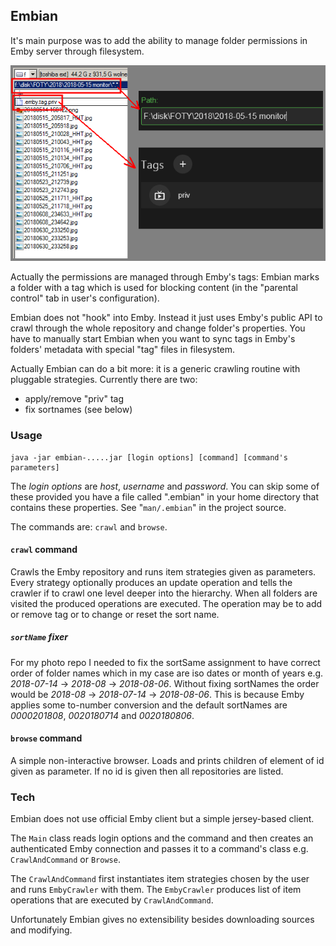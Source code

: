 ## Embian

It's main purpose was to add the ability to manage folder permissions in Emby server through filesystem.

![fff](etc/emby-tag.png)

Actually the permissions are managed through Emby's tags: Embian marks a folder with a tag which is used for blocking content (in the "parental control" tab in user's configuration).

Embian does not "hook" into Emby.
Instead it just uses Emby's public API to crawl through the whole repository and change folder's properties.
You have to manually start Embian when you want to sync tags in Emby's folders' metadata with special "tag" files in filesystem.

Actually Embian can do a bit more: it is a generic crawling routine with pluggable strategies. Currently there are two:
- apply/remove "priv" tag
- fix sortnames (see below)

### Usage

    java -jar embian-.....jar [login options] [command] [command's parameters]

The _login options_ are _host_, _username_ and _password_.
You can skip some of these provided you have a file called ".embian" in your home directory that contains these properties.
See "`man/.embian`" in the project source.

The commands are: `crawl` and `browse`.

#### `crawl` command

Crawls the Emby repository and runs item strategies given as parameters.
Every strategy optionally produces an update operation and tells the crawler if to crawl one level deeper into the hierarchy.
When all folders are visited the produced operations are executed.
The operation may be to add or remove tag or to change or reset the sort name.

##### `sortName` fixer

For my photo repo I needed to fix the sortSame assignment to have correct order of folder names
which in my case are iso dates or month of years e.g. _2018-07-14_ -> _2018-08_ -> _2018-08-06_.
Without fixing sortNames the order would be _2018-08_ -> _2018-07-14_ -> _2018-08-06_.
This is because Emby applies some to-number conversion and the default sortNames are _0000201808_, _0020180714_ and _0020180806_. 

#### `browse` command

A simple non-interactive browser. Loads and prints children of element of id given as parameter. If no id is given then all repositories are listed.

### Tech

Embian does not use official Emby client but a simple jersey-based client.

The `Main` class reads login options and the command and then creates an authenticated Emby connection and passes it to a command's class e.g. `CrawlAndCommand` or `Browse`.

The `CrawlAndCommand` first instantiates item strategies chosen by the user and runs `EmbyCrawler` with them.
The `EmbyCrawler` produces list of item operations that are executed by `CrawlAndCommand`.

Unfortunately Embian gives no extensibility besides downloading sources and modifying.
